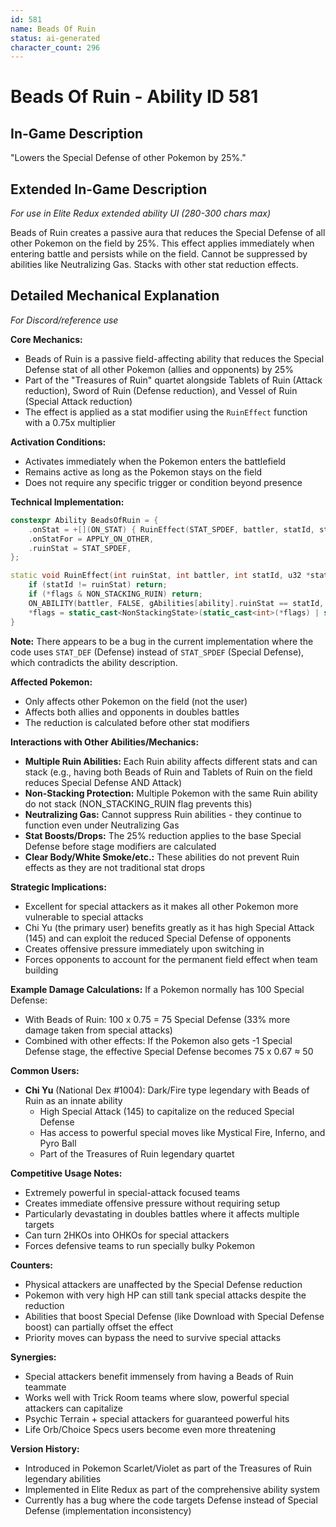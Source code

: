 ```yaml
---
id: 581
name: Beads Of Ruin
status: ai-generated
character_count: 296
---
```


# Beads Of Ruin - Ability ID 581

## In-Game Description
"Lowers the Special Defense of other Pokemon by 25%."

## Extended In-Game Description
*For use in Elite Redux extended ability UI (280-300 chars max)*

Beads of Ruin creates a passive aura that reduces the Special Defense of all other Pokemon on the field by 25%. This effect applies immediately when entering battle and persists while on the field. Cannot be suppressed by abilities like Neutralizing Gas. Stacks with other stat reduction effects.

## Detailed Mechanical Explanation
*For Discord/reference use*

**Core Mechanics:**
- Beads of Ruin is a passive field-affecting ability that reduces the Special Defense stat of all other Pokemon (allies and opponents) by 25%
- Part of the "Treasures of Ruin" quartet alongside Tablets of Ruin (Attack reduction), Sword of Ruin (Defense reduction), and Vessel of Ruin (Special Attack reduction)
- The effect is applied as a stat modifier using the `RuinEffect` function with a 0.75x multiplier

**Activation Conditions:**
- Activates immediately when the Pokemon enters the battlefield
- Remains active as long as the Pokemon stays on the field
- Does not require any specific trigger or condition beyond presence

**Technical Implementation:**
```cpp
constexpr Ability BeadsOfRuin = {
    .onStat = +[](ON_STAT) { RuinEffect(STAT_SPDEF, battler, statId, stat, flags); },
    .onStatFor = APPLY_ON_OTHER,
    .ruinStat = STAT_SPDEF,
};

static void RuinEffect(int ruinStat, int battler, int statId, u32 *stat, NonStackingState *flags) {
    if (statId != ruinStat) return;
    if (*flags & NON_STACKING_RUIN) return;
    ON_ABILITY(battler, FALSE, gAbilities[ability].ruinStat == statId, return) *stat *= .75;
    *flags = static_cast<NonStackingState>(static_cast<int>(*flags) | static_cast<int>(NON_STACKING_RUIN));
}
```

**Note:** There appears to be a bug in the current implementation where the code uses `STAT_DEF` (Defense) instead of `STAT_SPDEF` (Special Defense), which contradicts the ability description.

**Affected Pokemon:**
- Only affects other Pokemon on the field (not the user)
- Affects both allies and opponents in doubles battles
- The reduction is calculated before other stat modifiers

**Interactions with Other Abilities/Mechanics:**
- **Multiple Ruin Abilities:** Each Ruin ability affects different stats and can stack (e.g., having both Beads of Ruin and Tablets of Ruin on the field reduces Special Defense AND Attack)
- **Non-Stacking Protection:** Multiple Pokemon with the same Ruin ability do not stack (NON_STACKING_RUIN flag prevents this)
- **Neutralizing Gas:** Cannot suppress Ruin abilities - they continue to function even under Neutralizing Gas
- **Stat Boosts/Drops:** The 25% reduction applies to the base Special Defense before stage modifiers are calculated
- **Clear Body/White Smoke/etc.:** These abilities do not prevent Ruin effects as they are not traditional stat drops

**Strategic Implications:**
- Excellent for special attackers as it makes all other Pokemon more vulnerable to special attacks
- Chi Yu (the primary user) benefits greatly as it has high Special Attack (145) and can exploit the reduced Special Defense of opponents
- Creates offensive pressure immediately upon switching in
- Forces opponents to account for the permanent field effect when team building

**Example Damage Calculations:**
If a Pokemon normally has 100 Special Defense:
- With Beads of Ruin: 100 x 0.75 = 75 Special Defense (33% more damage taken from special attacks)
- Combined with other effects: If the Pokemon also gets -1 Special Defense stage, the effective Special Defense becomes 75 x 0.67 ≈ 50

**Common Users:**
- **Chi Yu** (National Dex #1004): Dark/Fire type legendary with Beads of Ruin as an innate ability
  - High Special Attack (145) to capitalize on the reduced Special Defense
  - Has access to powerful special moves like Mystical Fire, Inferno, and Pyro Ball
  - Part of the Treasures of Ruin legendary quartet

**Competitive Usage Notes:**
- Extremely powerful in special-attack focused teams
- Creates immediate offensive pressure without requiring setup
- Particularly devastating in doubles battles where it affects multiple targets
- Can turn 2HKOs into OHKOs for special attackers
- Forces defensive teams to run specially bulky Pokemon

**Counters:**
- Physical attackers are unaffected by the Special Defense reduction
- Pokemon with very high HP can still tank special attacks despite the reduction
- Abilities that boost Special Defense (like Download with Special Defense boost) can partially offset the effect
- Priority moves can bypass the need to survive special attacks

**Synergies:**
- Special attackers benefit immensely from having a Beads of Ruin teammate
- Works well with Trick Room teams where slow, powerful special attackers can capitalize
- Psychic Terrain + special attackers for guaranteed powerful hits
- Life Orb/Choice Specs users become even more threatening

**Version History:**
- Introduced in Pokemon Scarlet/Violet as part of the Treasures of Ruin legendary abilities
- Implemented in Elite Redux as part of the comprehensive ability system
- Currently has a bug where the code targets Defense instead of Special Defense (implementation inconsistency)